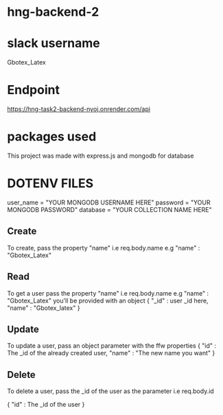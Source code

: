 # hng-backend-2

# slack username
Gbotex_Latex

# Endpoint
https://hng-task2-backend-nyoj.onrender.com/api

# packages used
This project was made with express.js and mongodb for database

# DOTENV FILES
user_name = "YOUR MONGODB USERNAME HERE"
password = "YOUR MONGODB PASSWORD"
database = "YOUR COLLECTION NAME HERE"

## Create
To create, pass the property "name" i.e req.body.name
e.g "name" : "Gbotex_Latex"

## Read
To get a user pass the property "name" i.e req.body.name
e.g "name" : "Gbotex_Latex"
you'll be provided with an object
{
     "_id" : user _id here,
    "name" : "Gbotex_latex"
}
## Update
To update a user, pass an object parameter with the ffw properties
{
    "id" : The _id of the already created user,
    "name" : "The new name you want"
}

## Delete
To delete a user, pass the _id of the user as the parameter i.e  req.body.id

{
    "id" : The _id of the user
}
